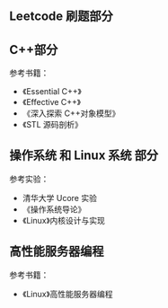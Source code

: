 #

## Leetcode 刷题部分

## C++部分

参考书籍：

- 《Essential C++》
- 《Effective C++》
- 《深入探索 C++对象模型》
- 《STL 源码剖析》

## 操作系统 和 Linux 系统 部分

参考实验：

- 清华大学 Ucore 实验
- 《操作系统导论》
- 《Linux》内核设计与实现

## 高性能服务器编程

参考书籍：

- 《Linux》高性能服务器编程
